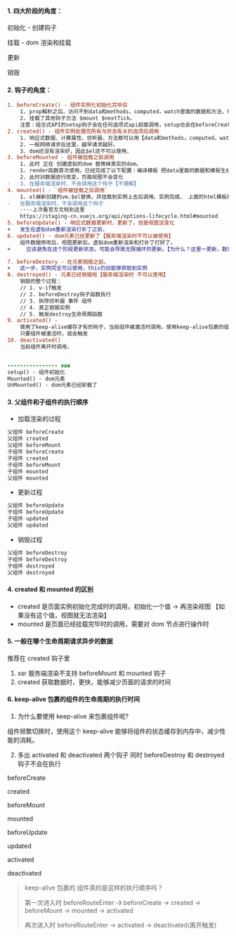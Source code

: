 #### 1. 四大阶段的角度：

初始化 - 创建钩子

挂载 - dom 渲染和挂载

更新

销毁

#### 2. 钩子的角度：

```diff
1. beforeCreate() - 组件实例化初始化完毕后
	1. prop解析之后，访问不到data和methods，computed，watch里面的数据和方法，但是正在给他挂载 data和methods
	2. 挂载了其他钩子方法 $mount $nextTick。
	注意：组合式API的setup钩子会在任何选项式api前面调用，setup也会在beforeCreate之前执行
2. created() - 组件实例处理完所有与状态有关的选项后调用
	1. 响应式数据、计算属性、侦听器，方法都可以用【data和methods，computed，watch】
	2. 一般网络请求在这里，越早请求越好。
	3. dom还没有渲染好，因此$el还不可以使用，
3. beforeMounted - 组件被挂载之前调用
	1. 此时 正在 创建虚拟的dom 替换掉真实的dom。
	1. render函数首次使用。已经完成了以下配置：编译模板 把data里面的数据和模板生成html，但是没有挂载在页面上，因此 此时访问不到真实的dom
	2. 此时对数据进行改变，页面视图不会变化
-	3. 在服务端渲染时，不会调用这个钩子【不理解】
4. mounted() - `组件被挂载之后调用`
	1. el被新创建的vm.$el替换，并挂载到实例上去后调用。实例完成， 上面的html模板被渲染到el选项指定的dom容器。因此，访问的到真实的dom，专门用来获取新的dom节点
-	在服务端渲染时，不会调用这个钩子
	----上次看官方文档到这里
	https://staging-cn.vuejs.org/api/options-lifecycle.html#mounted
5. beforeUpdate() - 响应式数据更新时，更新了，但是视图没变化
+	发生在虚拟dom重新渲染打补丁之前，
6. updated() - dom元素已经更新了【服务端渲染时不可以被使用】
	组件数据修改后，视图更新后。虚拟dom重新渲染和打补丁打好了。
+     应该避免在这个阶段更新状态，可能会导致无限循环的更新。【为什么？这里一更新，数据变了，又触发钩子了】

7. beforeDestory - 在元素销毁之前。
+ 	这一步，实例完全可以使用，this仍旧能够获取到实例
8. destroyed() - 元素已经销毁啦【服务端渲染时 不可以使用】
    销毁的整个过程：
    // 1. v-if触发
    // 2. beforeDestroy钩子函数执行
    // 3. 拆除侦听器 事件 组件
    // 4. 真正销毁实例
    // 5. 触发destroy生命周期函数
9. activated() -
	使用了keep-alive缓存才有的钩子，当前组件被激活时调用。使用keep-alive包裹的组件。
	只要组件被激活时，就会触发
10. deactivated()
	当前组件离开时调用，


---------------- vue
setup() - 组件初始化
Mounted() - dom元素
UnMounted() - dom元素已经卸载了
```

#### 3. 父组件和子组件的执行顺序

- 加载渲染的过程

```diff
父组件 beforeCreate
父组件 created
父组件 beforeMount
子组件 beforeCreate
子组件 created
子组件 beforeMount
子组件 mounted
父组件 mounted
```

- 更新过程

```diff
父组件 beforeUpdate
子组件 beforeUpdate
子组件 updated
父组件 updated
```

- 销毁过程

```diff
父组件 beforeDestroy
子组件 beforeDestroy
子组件 destroyed
父组件 destroyed
```

#### 4. created 和 mounted 的区别

- created 是页面实例初始化完成时的调用，初始化一个值 -> 再渲染视图 【如果没有这个值，视图就无法渲染】
- mounted 是页面已经挂载完毕时的调用，需要对 dom 节点进行操作时

#### 5. 一般在哪个生命周期请求异步的数据

推荐在 created 钩子里

1. ssr 服务端渲染不支持 beforeMount 和 mounted 钩子
2. created 获取数据时，更快，能够减少页面的请求的时间

#### 6. keep-alive 包裹的组件的生命周期的执行时间

1. 为什么要使用 keep-alive 来包裹组件呢?

组件频繁切换时，使用这个 keep-alive 能够将组件的状态缓存到内存中，减少性能的消耗。

2. 多出 activated 和 deactivated 两个钩子 同时 beforeDestroy 和 destroyed 钩子不会在执行

beforeCreate

created

beforeMount

mounted

beforeUpdate

updated

activated

deactivated

> keep-alive 包裹的 组件真的是这样的执行顺序吗？
>
> 第一次进入时 beforeRouteEnter -》 beforeCreate -> created -> beforeMount -> mounted -> activated
>
> 再次进入时 beforeRouteEnter -> activated -> deactivated(离开触发)
